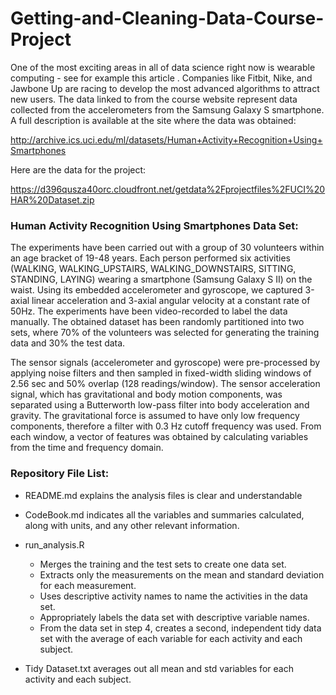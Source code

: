 # Getting-and-Cleaning-Data-Course-Project

One of the most exciting areas in all of data science right now is wearable computing - see for example this article . Companies like Fitbit, Nike, and Jawbone Up are racing to develop the most advanced algorithms to attract new users. The data linked to from the course website represent data collected from the accelerometers from the Samsung Galaxy S smartphone. A full description is available at the site where the data was obtained:

http://archive.ics.uci.edu/ml/datasets/Human+Activity+Recognition+Using+Smartphones

Here are the data for the project:

https://d396qusza40orc.cloudfront.net/getdata%2Fprojectfiles%2FUCI%20HAR%20Dataset.zip 


### Human Activity Recognition Using Smartphones Data Set:

The experiments have been carried out with a group of 30 volunteers within an age bracket of 19-48 years. Each person performed six activities (WALKING, WALKING_UPSTAIRS, WALKING_DOWNSTAIRS, SITTING, STANDING, LAYING) wearing a smartphone (Samsung Galaxy S II) on the waist. Using its embedded accelerometer and gyroscope, we captured 3-axial linear acceleration and 3-axial angular velocity at a constant rate of 50Hz. The experiments have been video-recorded to label the data manually. The obtained dataset has been randomly partitioned into two sets, where 70% of the volunteers was selected for generating the training data and 30% the test data.

The sensor signals (accelerometer and gyroscope) were pre-processed by applying noise filters and then sampled in fixed-width sliding windows of 2.56 sec and 50% overlap (128 readings/window). The sensor acceleration signal, which has gravitational and body motion components, was separated using a Butterworth low-pass filter into body acceleration and gravity. The gravitational force is assumed to have only low frequency components, therefore a filter with 0.3 Hz cutoff frequency was used. From each window, a vector of features was obtained by calculating variables from the time and frequency domain.


### Repository File List:

* README.md
	explains the analysis files is clear and understandable

* CodeBook.md
	indicates all the variables and summaries calculated, along with units, and any other relevant information.

* run_analysis.R
	+ Merges the training and the test sets to create one data set.
	+ Extracts only the measurements on the mean and standard deviation for each measurement.
	+ Uses descriptive activity names to name the activities in the data set.
	+ Appropriately labels the data set with descriptive variable names.
	+ From the data set in step 4, creates a second, independent tidy data set with the average of each variable for each activity and each subject.

* Tidy Dataset.txt
	averages out all mean and std variables for each activity and each subject.

